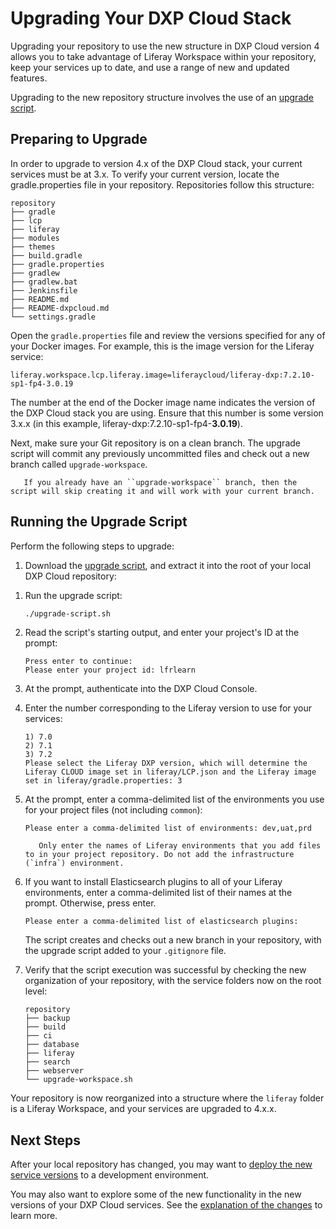 # Upgrading Your DXP Cloud Stack

Upgrading your repository to use the new structure in DXP Cloud version 4 allows you to take advantage of Liferay Workspace within your repository, keep your services up to date, and use a range of new and updated features.

Upgrading to the new repository structure involves the use of an [upgrade script](https://github.com/LiferayCloud/stack-upgrade/archive/release.zip).

## Preparing to Upgrade

In order to upgrade to version 4.x of the DXP Cloud stack, your current services must be at 3.x. To verify your current version, locate the gradle.properties file in your repository. Repositories follow this structure:

```
repository
├── gradle
├── lcp
├── liferay
├── modules
├── themes
├── build.gradle
├── gradle.properties
├── gradlew
├── gradlew.bat
├── Jenkinsfile
├── README.md
├── README-dxpcloud.md
└── settings.gradle
```

Open the `gradle.properties` file and review the versions specified for any of your Docker images. For example, this is the image version for the Liferay service:

```properties
liferay.workspace.lcp.liferay.image=liferaycloud/liferay-dxp:7.2.10-sp1-fp4-3.0.19
```

The number at the end of the Docker image name indicates the version of the DXP Cloud stack you are using. Ensure that this number is some version 3.x.x (in this example, liferay-dxp:7.2.10-sp1-fp4-**3.0.19**).

Next, make sure your Git repository is on a clean branch. The upgrade script will commit any previously uncommitted files and check out a new branch called `upgrade-workspace`.

```important::
   If you already have an ``upgrade-workspace`` branch, then the script will skip creating it and will work with your current branch.
```

## Running the Upgrade Script

Perform the following steps to upgrade:

1. Download the [upgrade script](https://github.com/LiferayCloud/stack-upgrade/archive/release.zip), and extract it into the root of your local DXP Cloud repository:

    <!-- ```bash
    curl https://github.com/LiferayCloud/stack-upgrade/archive/release.zip -O
    ```
    JR: I tested this curl and it did not download a correctly formatted zip file. -->

<!-- 
    ```bash
    unzip -d /path/to/project/folder/ release.zip
    ``` -->

1. Run the upgrade script:

    <!-- ```bash
    cd /path/to/project/folder
    ``` -->

    ```bash
    ./upgrade-script.sh
    ```

1. Read the script's starting output, and enter your project's ID at the prompt:

    ```
    Press enter to continue:
    Please enter your project id: lfrlearn
    ```

1. At the prompt, authenticate into the DXP Cloud Console.

1. Enter the number corresponding to the Liferay version to use for your services:

    ```
    1) 7.0
    2) 7.1
    3) 7.2
    Please select the Liferay DXP version, which will determine the Liferay CLOUD image set in liferay/LCP.json and the Liferay image set in liferay/gradle.properties: 3
    ```

1. At the prompt, enter a comma-delimited list of the environments you use for your project files (not including `common`):

    ```
    Please enter a comma-delimited list of environments: dev,uat,prd
    ```

    ```important::
       Only enter the names of Liferay environments that you add files to in your project repository. Do not add the infrastructure (`infra`) environment.
    ```

1. If you want to install Elasticsearch plugins to all of your Liferay environments, enter a comma-delimited list of their names at the prompt. Otherwise, press enter.

    ```
    Please enter a comma-delimited list of elasticsearch plugins:
    ```

    The script creates and checks out a new branch in your repository, with the upgrade script added to your `.gitignore` file.

1. Verify that the script execution was successful by checking the new organization of your repository, with the service folders now on the root level:

    ```
    repository
    ├── backup
    ├── build
    ├── ci
    ├── database
    ├── liferay
    ├── search
    ├── webserver
    └── upgrade-workspace.sh
    ```

Your repository is now reorganized into a structure where the `liferay` folder is a Liferay Workspace, and your services are upgraded to 4.x.x.

## Next Steps

After your local repository has changed, you may want to [deploy the new service versions](../build-and-deploy/walking-through-the-deployment-life-cycle.md) to a development environment.

You may also want to explore some of the new functionality in the new versions of your DXP Cloud services. See the [explanation of the changes](./dxp-cloud-project-changes-in-version-4.md) to learn more.

